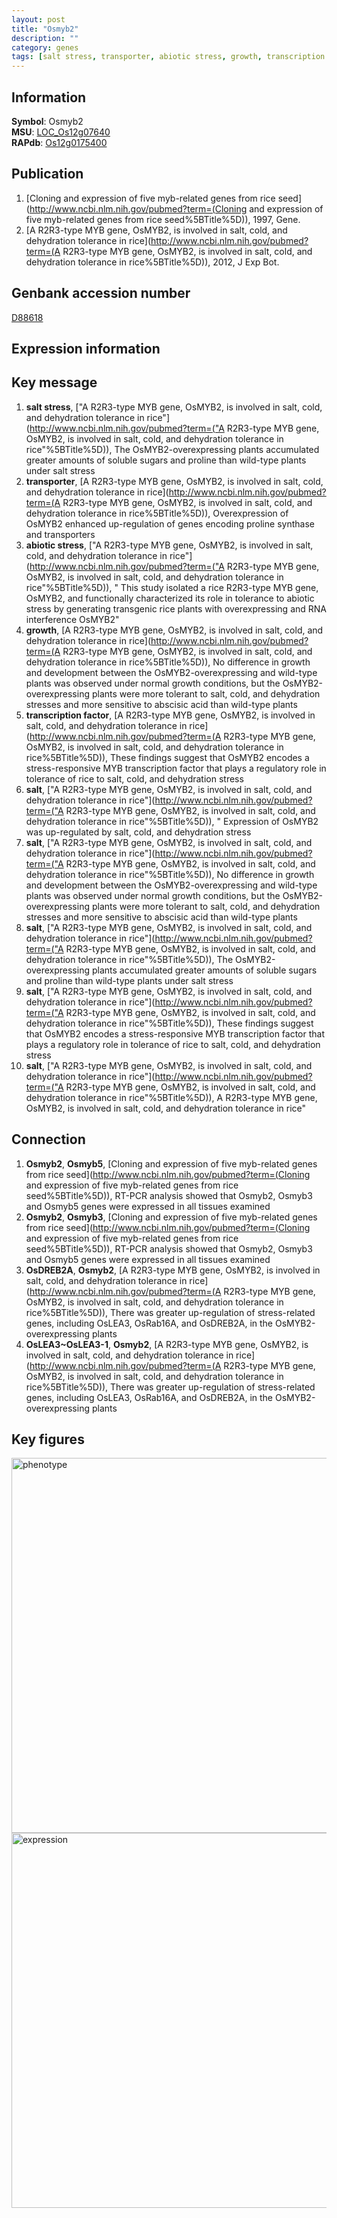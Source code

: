```yaml
---
layout: post
title: "Osmyb2"
description: ""
category: genes
tags: [salt stress, transporter, abiotic stress, growth, transcription factor, salt, Gene]
---
```


## Information
__Symbol__: Osmyb2  
__MSU__: [LOC_Os12g07640](http://rice.plantbiology.msu.edu/cgi-bin/ORF_infopage.cgi?orf=LOC_Os12g07640)  
__RAPdb__: [Os12g0175400](http://rapdb.dna.affrc.go.jp/viewer/gbrowse_details/irgsp1?name=Os12g0175400)  

## Publication
1. [Cloning and expression of five myb-related genes from rice seed](http://www.ncbi.nlm.nih.gov/pubmed?term=(Cloning and expression of five myb-related genes from rice seed%5BTitle%5D)), 1997, Gene.
2. [A R2R3-type MYB gene, OsMYB2, is involved in salt, cold, and dehydration tolerance in rice](http://www.ncbi.nlm.nih.gov/pubmed?term=(A R2R3-type MYB gene, OsMYB2, is involved in salt, cold, and dehydration tolerance in rice%5BTitle%5D)), 2012, J Exp Bot.

## Genbank accession number
[D88618](http://www.ncbi.nlm.nih.gov/nuccore/D88618)

## Expression information

## Key message
1. __salt stress__, ["A R2R3-type MYB gene, OsMYB2, is involved in salt, cold, and dehydration tolerance in rice"](http://www.ncbi.nlm.nih.gov/pubmed?term=("A R2R3-type MYB gene, OsMYB2, is involved in salt, cold, and dehydration tolerance in rice"%5BTitle%5D)),  The OsMYB2-overexpressing plants accumulated greater amounts of soluble sugars and proline than wild-type plants under salt stress
2. __transporter__, [A R2R3-type MYB gene, OsMYB2, is involved in salt, cold, and dehydration tolerance in rice](http://www.ncbi.nlm.nih.gov/pubmed?term=(A R2R3-type MYB gene, OsMYB2, is involved in salt, cold, and dehydration tolerance in rice%5BTitle%5D)),  Overexpression of OsMYB2 enhanced up-regulation of genes encoding proline synthase and transporters
3. __abiotic stress__, ["A R2R3-type MYB gene, OsMYB2, is involved in salt, cold, and dehydration tolerance in rice"](http://www.ncbi.nlm.nih.gov/pubmed?term=("A R2R3-type MYB gene, OsMYB2, is involved in salt, cold, and dehydration tolerance in rice"%5BTitle%5D)), " This study isolated a rice R2R3-type MYB gene, OsMYB2, and functionally characterized its role in tolerance to abiotic stress by generating transgenic rice plants with overexpressing and RNA interference OsMYB2"
4. __growth__, [A R2R3-type MYB gene, OsMYB2, is involved in salt, cold, and dehydration tolerance in rice](http://www.ncbi.nlm.nih.gov/pubmed?term=(A R2R3-type MYB gene, OsMYB2, is involved in salt, cold, and dehydration tolerance in rice%5BTitle%5D)),  No difference in growth and development between the OsMYB2-overexpressing and wild-type plants was observed under normal growth conditions, but the OsMYB2-overexpressing plants were more tolerant to salt, cold, and dehydration stresses and more sensitive to abscisic acid than wild-type plants
5. __transcription factor__, [A R2R3-type MYB gene, OsMYB2, is involved in salt, cold, and dehydration tolerance in rice](http://www.ncbi.nlm.nih.gov/pubmed?term=(A R2R3-type MYB gene, OsMYB2, is involved in salt, cold, and dehydration tolerance in rice%5BTitle%5D)),  These findings suggest that OsMYB2 encodes a stress-responsive MYB transcription factor that plays a regulatory role in tolerance of rice to salt, cold, and dehydration stress
6. __salt__, ["A R2R3-type MYB gene, OsMYB2, is involved in salt, cold, and dehydration tolerance in rice"](http://www.ncbi.nlm.nih.gov/pubmed?term=("A R2R3-type MYB gene, OsMYB2, is involved in salt, cold, and dehydration tolerance in rice"%5BTitle%5D)), " Expression of OsMYB2 was up-regulated by salt, cold, and dehydration stress
7. __salt__, ["A R2R3-type MYB gene, OsMYB2, is involved in salt, cold, and dehydration tolerance in rice"](http://www.ncbi.nlm.nih.gov/pubmed?term=("A R2R3-type MYB gene, OsMYB2, is involved in salt, cold, and dehydration tolerance in rice"%5BTitle%5D)),  No difference in growth and development between the OsMYB2-overexpressing and wild-type plants was observed under normal growth conditions, but the OsMYB2-overexpressing plants were more tolerant to salt, cold, and dehydration stresses and more sensitive to abscisic acid than wild-type plants
8. __salt__, ["A R2R3-type MYB gene, OsMYB2, is involved in salt, cold, and dehydration tolerance in rice"](http://www.ncbi.nlm.nih.gov/pubmed?term=("A R2R3-type MYB gene, OsMYB2, is involved in salt, cold, and dehydration tolerance in rice"%5BTitle%5D)),  The OsMYB2-overexpressing plants accumulated greater amounts of soluble sugars and proline than wild-type plants under salt stress
9. __salt__, ["A R2R3-type MYB gene, OsMYB2, is involved in salt, cold, and dehydration tolerance in rice"](http://www.ncbi.nlm.nih.gov/pubmed?term=("A R2R3-type MYB gene, OsMYB2, is involved in salt, cold, and dehydration tolerance in rice"%5BTitle%5D)),  These findings suggest that OsMYB2 encodes a stress-responsive MYB transcription factor that plays a regulatory role in tolerance of rice to salt, cold, and dehydration stress
10. __salt__, ["A R2R3-type MYB gene, OsMYB2, is involved in salt, cold, and dehydration tolerance in rice"](http://www.ncbi.nlm.nih.gov/pubmed?term=("A R2R3-type MYB gene, OsMYB2, is involved in salt, cold, and dehydration tolerance in rice"%5BTitle%5D)), A R2R3-type MYB gene, OsMYB2, is involved in salt, cold, and dehydration tolerance in rice"

## Connection
1. __Osmyb2__, __Osmyb5__, [Cloning and expression of five myb-related genes from rice seed](http://www.ncbi.nlm.nih.gov/pubmed?term=(Cloning and expression of five myb-related genes from rice seed%5BTitle%5D)),  RT-PCR analysis showed that Osmyb2, Osmyb3 and Osmyb5 genes were expressed in all tissues examined
2. __Osmyb2__, __Osmyb3__, [Cloning and expression of five myb-related genes from rice seed](http://www.ncbi.nlm.nih.gov/pubmed?term=(Cloning and expression of five myb-related genes from rice seed%5BTitle%5D)),  RT-PCR analysis showed that Osmyb2, Osmyb3 and Osmyb5 genes were expressed in all tissues examined
3. __OsDREB2A__, __Osmyb2__, [A R2R3-type MYB gene, OsMYB2, is involved in salt, cold, and dehydration tolerance in rice](http://www.ncbi.nlm.nih.gov/pubmed?term=(A R2R3-type MYB gene, OsMYB2, is involved in salt, cold, and dehydration tolerance in rice%5BTitle%5D)),  There was greater up-regulation of stress-related genes, including OsLEA3, OsRab16A, and OsDREB2A, in the OsMYB2-overexpressing plants
4. __OsLEA3~OsLEA3-1__, __Osmyb2__, [A R2R3-type MYB gene, OsMYB2, is involved in salt, cold, and dehydration tolerance in rice](http://www.ncbi.nlm.nih.gov/pubmed?term=(A R2R3-type MYB gene, OsMYB2, is involved in salt, cold, and dehydration tolerance in rice%5BTitle%5D)),  There was greater up-regulation of stress-related genes, including OsLEA3, OsRab16A, and OsDREB2A, in the OsMYB2-overexpressing plants

## Key figures
<img src="http://ricencode.github.io/images/Osmyb2.pheno.png" alt="phenotype"  style="width: 600px;"/>

<img src="http://ricencode.github.io/images/Osmyb2.exp.png" alt="expression"  style="width: 600px;"/>


